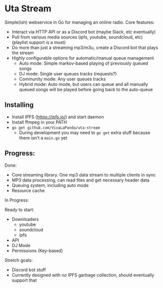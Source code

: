 # Uta Stream

Simple(ish) webservice in Go for managing an online radio.
Core features:

* Interact via HTTP API or as a Discord bot (maybe Slack, etc eventually)
* Pull from various media sources (ipfs, youtube, soundcloud, etc) (playlist support is a must)
* Do more than just a streaming mp3/m3u, create a Discord bot that plays the stream
* Highly configurable options for automatic/manual queue management
    - Auto mode: Simple markov-based playing of previously queued songs
    - DJ mode: Single user queues tracks (requests?)
    - Community mode: Any user queues tracks
    - Hybrid mode: Auto mode, but users can queue and all manually queued songs will be played before going back to the auto-queue

## Installing
* Install IPFS (https://ipfs.io/) and start daemon
* Install ffmpeg in your PATH
* `go get github.com/VivaLaPanda/uta-stream`
    - During development you may need to `go get` extra stuff because there isn't a `main.go` yet

## Progress:

Done:
* Core streaming library. One mp3 data stream to multiple clients in sync
* MP3 data processing, can read files and get necessary header data
* Queuing system, including auto mode
* Resource cache

In Progress:

Ready to start:
* Downloaders
    - youtube
    - soundcloud
    - ipfs
* API
* DJ Mode
* Permissions (Key-based)

Stretch goals:
* Discord bot stuff
* Currently designed with no IPFS garbage collection, should eventually support that
